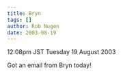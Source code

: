 ```yaml
---
title: Bryn
tags: []
author: Rob Nugen
date: 2003-08-19
---
```


<p class=date>12:08pm JST Tuesday 19 August 2003</p>

<p>Got an email from Bryn today!</p>
